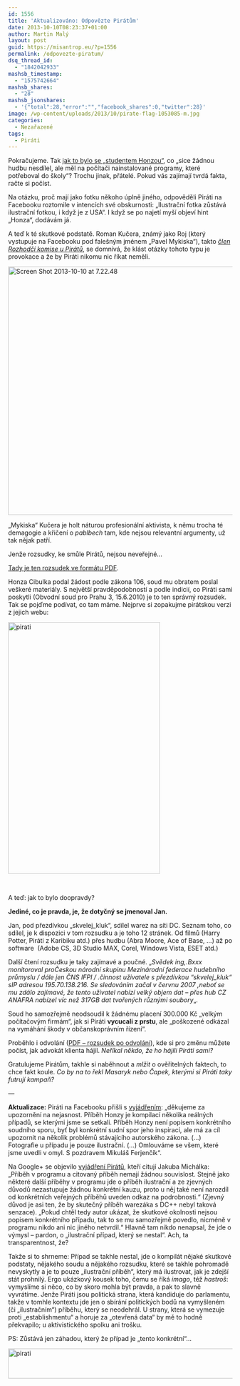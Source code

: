 ```yaml
---
id: 1556
title: 'Aktualizováno: Odpovězte Pirátům'
date: 2013-10-10T08:23:37+01:00
author: Martin Malý
layout: post
guid: https://misantrop.eu/?p=1556
permalink: /odpovezte-piratum/
dsq_thread_id:
  - "1842042933"
mashsb_timestamp:
  - "1575742664"
mashsb_shares:
  - "28"
mashsb_jsonshares:
  - '{"total":28,"error":"","facebook_shares":0,"twitter":28}'
image: /wp-content/uploads/2013/10/pirate-flag-1053085-m.jpg
categories:
  - Nezařazené
tags:
  - Piráti
---
```

Pokračujeme. Tak [jak to bylo se &#8222;studentem Honzou&#8220;](https://misantrop.eu/ptejte-se-piratu/), co &#8222;sice žádnou hudbu nesdílel, ale měl na počítači nainstalované programy, které potřeboval do školy&#8220;? Trochu jinak, přátelé. Pokud vás zajímají tvrdá fakta, račte si počíst.

<!--more-->

Na otázku, proč mají jako fotku někoho úplně jiného, odpověděli Piráti na Facebooku roztomile v intencích své obskurnosti: &#8222;Ilustrační fotka zůstává ilustrační fotkou, i když je z USA&#8220;. I když se po najetí myší objeví hint &#8222;Honza&#8220;, dodávám já.

A teď k té skutkové podstatě. Roman Kučera, známý jako Roj (který vystupuje na Facebooku pod falešným jménem &#8222;Pavel Mykiska&#8220;), takto [_člen Rozhodčí komise u Pirátů_](https://www.pirati.cz/lide/roman_kucera), se domnívá, že klást otázky tohoto typu je provokace a že by Piráti nikomu nic říkat neměli.

[<img class="aligncenter size-full wp-image-1557" alt="Screen Shot 2013-10-10 at 7.22.48" src="https://misantrop.eu/wp-content/uploads/2013/10/Screen-Shot-2013-10-10-at-7.22.48.png" width="602" height="556" srcset="https://misantrop.eu/wp-content/uploads/2013/10/Screen-Shot-2013-10-10-at-7.22.48.png 602w, https://misantrop.eu/wp-content/uploads/2013/10/Screen-Shot-2013-10-10-at-7.22.48-200x184.png 200w, https://misantrop.eu/wp-content/uploads/2013/10/Screen-Shot-2013-10-10-at-7.22.48-500x461.png 500w" sizes="(max-width: 602px) 100vw, 602px" />](https://misantrop.eu/wp-content/uploads/2013/10/Screen-Shot-2013-10-10-at-7.22.48.png)

&#8222;Mykiska&#8220; Kučera je holt náturou profesionální aktivista, k němu trocha té demagogie a křičení o _pablbech_ tam, kde nejsou relevantní argumenty, už tak nějak patří.

Jenže rozsudky, ke smůle Pirátů, nejsou neveřejné&#8230;

[Tady je ten rozsudek ve formátu PDF](https://dl.dropboxusercontent.com/u/10456669/piratkauza.pdf).

Honza Cibulka podal žádost podle zákona 106, soud mu obratem poslal veškeré materiály. S největší pravděpodobností a podle indicií, co Piráti sami poskytli (Obvodní soud pro Prahu 3, 15.6.2010) je to ten správný rozsudek. Tak se pojďme podívat, co tam máme. Nejprve si zopakujme pirátskou verzi z jejich webu:

[<img class="aligncenter size-full wp-image-1549" alt="pirati" src="https://misantrop.eu/wp-content/uploads/2013/10/pirati.png" width="341" height="563" srcset="https://misantrop.eu/wp-content/uploads/2013/10/pirati.png 341w, https://misantrop.eu/wp-content/uploads/2013/10/pirati-121x200.png 121w, https://misantrop.eu/wp-content/uploads/2013/10/pirati-302x500.png 302w" sizes="(max-width: 341px) 100vw, 341px" />](https://misantrop.eu/wp-content/uploads/2013/10/pirati.png)

&nbsp;

A teď: jak to bylo doopravdy?

**Jediné, co je pravda, je, že dotyčný se jmenoval Jan.**

Jan, pod přezdívkou &#8222;skvelej_kluk&#8220;, sdílel warez na síti DC. Seznam toho, co sdílel, je k dispozici v tom rozsudku a je toho 12 stránek. Od filmů (Harry Potter, Piráti z Karibiku atd.) přes hudbu (Abra Moore, Ace of Base, &#8230;) až po software  (Adobe CS, 3D Studio MAX, Corel, Windows Vista, ESET atd.)

Další čtení rozsudku je taky zajímavé a poučné. &#8222;_Svědek ing,.Bxxx monitoroval proČeskou národní skupinu Mezinárodní federace hudebního průmyslu / dále jen ČNS IFPI / .činnost uživatele s přezdívkou “skvelej_kluk“ sIP adresou 195.70.138.216. Se sledováním začal v červnu 2007 ,neboť se mu zdálo zajímavé, že tento uživatel nabízí velký objem dat &#8211; přes hub CZ ANAFRA nabízel víc než 317GB dat tvořených různými soubory_&#8222;.

Soud ho samozřejmě neodsoudil k žádnému placení 300.000 Kč &#8222;velkým počítačovým firmám&#8220;, jak si Piráti **vycucali z prstu**, ale &#8222;poškozené odkázal na vymáhání škody v občanskoprávním řízení&#8220;.

Proběhlo i odvolání ([PDF &#8211; rozsudek po odvolání](https://dl.dropboxusercontent.com/u/10456669/piratkauza2.pdf)), kde si pro změnu můžete počíst, jak advokát klienta hájil. _Neříkal někdo, že ho hájili Piráti sami?_

Gratulujeme Pirátům, takhle si naběhnout a _mlžit_ o ověřitelných faktech, to chce fakt koule. _Co by na to řekl Masaryk nebo Čapek, kterými si Piráti taky futrují kampaň?_

&#8212;

**Aktualizace:** Piráti na Facebooku přišli s [vyjádřením](https://www.facebook.com/ceska.piratska.strana/posts/10151834575574039?comment_id=28269685&offset=-50&total_comments=41): &#8222;děkujeme za upozornění na nejasnost. Příběh Honzy je kompilací několika reálných případů, se kterými jsme se setkali. Příběh Honzy není popisem konkrétního soudního sporu, byť byl konkrétní sudní spor jeho inspirací, ale má za cíl upozornit na několik problémů stávajícího autorského zákona. (&#8230;) Fotografie u případu je pouze ilustrační. (&#8230;) Omlouváme se všem, které jsme uvedli v omyl. S pozdravem Mikuláš Ferjenčík&#8220;.

Na Google+ se objevilo [vyjádření Pirátů](https://plus.google.com/113310267302720214724/posts/CfxEsGhyMF1), kteří citují Jakuba Michálka: &#8222;Příběh v programu a citovaný příběh nemají žádnou souvislost. Stejně jako některé další příběhy v programu jde o příběh ilustrační a ze zjevných důvodů nezastupuje žádnou konkrétní kauzu, proto u něj také není narozdíl od konkrétních veřejných příběhů uveden odkaz na podrobnosti.&#8220; (Zjevný důvod je asi ten, že by skutečný příběh warezáka s DC++ nebyl taková senzace). &#8222;Pokud chtěl tedy autor ukázat, že skutkové okolnosti nejsou popisem konkrétního případu, tak to se mu samozřejmě povedlo, nicméně v programu nikdo ani nic jiného netvrdil.&#8220; Hlavně tam nikdo nenapsal, že jde o výmysl &#8211; pardon, o &#8222;ilustrační případ, který se nestal&#8220;. Ach, ta transparentnost, že?

Takže si to shrneme: Případ se takhle nestal, jde o kompilát nějaké skutkové podstaty, nějakého soudu a nějakého rozsudku, které se takhle pohromadě nevyskytly a je to pouze &#8222;ilustrační příběh&#8220;, který má ilustrovat, jak je zdejší stát prohnilý. Ergo ukázkový kousek toho, čemu se říká _imago_, též _hastroš_: vymyslíme si něco, co by skoro mohla být pravda, a pak to slavně vyvrátíme. Jenže Piráti jsou politická strana, která kandiduje do parlamentu, takže v tomhle kontextu jde jen o sbírání politických bodů na vymyšleném (či &#8222;ilustračním&#8220;) příběhu, který se neodehrál. U strany, která se vymezuje proti &#8222;establishmentu&#8220; a horuje za &#8222;otevřená data&#8220; by mě to hodně překvapilo; u aktivistického spolku ani trošku.

PS: Zůstává jen záhadou, který že případ je &#8222;tento konkrétní&#8220;&#8230;

[<img class="aligncenter size-full wp-image-1569" alt="pirati" src="https://misantrop.eu/wp-content/uploads/2013/10/pirati.jpg" width="615" height="67" srcset="https://misantrop.eu/wp-content/uploads/2013/10/pirati.jpg 615w, https://misantrop.eu/wp-content/uploads/2013/10/pirati-200x21.jpg 200w, https://misantrop.eu/wp-content/uploads/2013/10/pirati-500x54.jpg 500w" sizes="(max-width: 615px) 100vw, 615px" />](https://misantrop.eu/wp-content/uploads/2013/10/pirati.jpg)